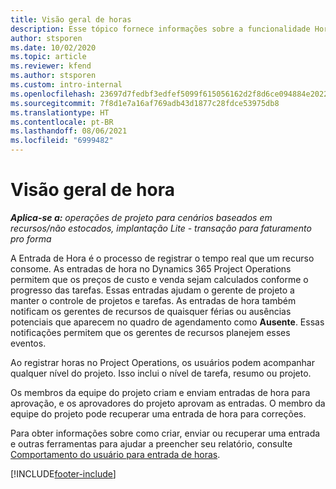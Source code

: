 ```yaml
---
title: Visão geral de horas
description: Esse tópico fornece informações sobre a funcionalidade Hora no Dynamics 365 Project Operations.
author: stsporen
ms.date: 10/02/2020
ms.topic: article
ms.reviewer: kfend
ms.author: stsporen
ms.custom: intro-internal
ms.openlocfilehash: 23697d7fedbf3edfef5099f615056162d2f8d6ce094884e20229123c17006311
ms.sourcegitcommit: 7f8d1e7a16af769adb43d1877c28fdce53975db8
ms.translationtype: HT
ms.contentlocale: pt-BR
ms.lasthandoff: 08/06/2021
ms.locfileid: "6999482"
---
```

# <a name="time-overview"></a>Visão geral de hora

_**Aplica-se a:** operações de projeto para cenários baseados em recursos/não estocados, implantação Lite - transação para faturamento pro forma_

A Entrada de Hora é o processo de registrar o tempo real que um recurso consome. As entradas de hora no Dynamics 365 Project Operations permitem que os preços de custo e venda sejam calculados conforme o progresso das tarefas. Essas entradas ajudam o gerente de projeto a manter o controle de projetos e tarefas. As entradas de hora também notificam os gerentes de recursos de quaisquer férias ou ausências potenciais que aparecem no quadro de agendamento como **Ausente**. Essas notificações permitem que os gerentes de recursos planejem esses eventos.

Ao registrar horas no Project Operations, os usuários podem acompanhar qualquer nível do projeto. Isso inclui o nível de tarefa, resumo ou projeto.

Os membros da equipe do projeto criam e enviam entradas de hora para aprovação, e os aprovadores do projeto aprovam as entradas. O membro da equipe do projeto pode recuperar uma entrada de hora para correções.

Para obter informações sobre como criar, enviar ou recuperar uma entrada e outras ferramentas para ajudar a preencher seu relatório, consulte [Comportamento do usuário para entrada de horas](ui-behavior-time.md).



[!INCLUDE[footer-include](../includes/footer-banner.md)]